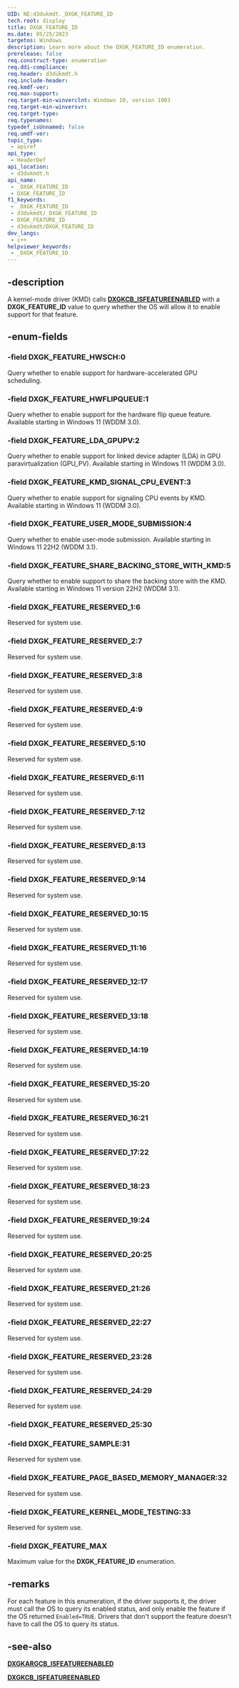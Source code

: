 ```yaml
---
UID: NE:d3dukmdt._DXGK_FEATURE_ID
tech.root: display
title: DXGK_FEATURE_ID
ms.date: 05/25/2023
targetos: Windows
description: Learn more about the DXGK_FEATURE_ID enumeration.
prerelease: false
req.construct-type: enumeration
req.ddi-compliance: 
req.header: d3dukmdt.h
req.include-header: 
req.kmdf-ver: 
req.max-support: 
req.target-min-winverclnt: Windows 10, version 1903
req.target-min-winversvr: 
req.target-type: 
req.typenames: 
typedef_isUnnamed: false
req.umdf-ver: 
topic_type:
 - apiref
api_type:
 - HeaderDef
api_location:
 - d3dukmdt.h
api_name:
 - _DXGK_FEATURE_ID
 - DXGK_FEATURE_ID
f1_keywords:
 - _DXGK_FEATURE_ID
 - d3dukmdt/_DXGK_FEATURE_ID
 - DXGK_FEATURE_ID
 - d3dukmdt/DXGK_FEATURE_ID
dev_langs:
 - c++
helpviewer_keywords:
 - _DXGK_FEATURE_ID
---
```


## -description

A kernel-mode driver (KMD) calls [**DXGKCB_ISFEATUREENABLED**](../d3dkmddi/nc-d3dkmddi-dxgkcb_isfeatureenabled) with a **DXGK_FEATURE_ID** value to query whether the OS will allow it to enable support for that feature.

## -enum-fields

### -field DXGK_FEATURE_HWSCH:0

Query whether to enable support for hardware-accelerated GPU scheduling.

### -field DXGK_FEATURE_HWFLIPQUEUE:1

Query whether to enable support for the hardware flip queue feature. Available starting in Windows 11 (WDDM 3.0).

### -field DXGK_FEATURE_LDA_GPUPV:2

Query whether to enable support for linked device adapter (LDA) in GPU paravirtualization (GPU_PV). Available starting in Windows 11 (WDDM 3.0).

### -field DXGK_FEATURE_KMD_SIGNAL_CPU_EVENT:3

Query whether to enable support for signaling CPU events by KMD. Available starting in Windows 11 (WDDM 3.0).

### -field DXGK_FEATURE_USER_MODE_SUBMISSION:4

Query whether to enable user-mode submission. Available starting in Windows 11 22H2 (WDDM 3.1).

### -field DXGK_FEATURE_SHARE_BACKING_STORE_WITH_KMD:5

Query whether to enable support to share the backing store with the KMD. Available starting in Windows 11 version 22H2 (WDDM 3.1).

### -field DXGK_FEATURE_RESERVED_1:6

Reserved for system use.

### -field DXGK_FEATURE_RESERVED_2:7

Reserved for system use.

### -field DXGK_FEATURE_RESERVED_3:8

Reserved for system use.

### -field DXGK_FEATURE_RESERVED_4:9

Reserved for system use.

### -field DXGK_FEATURE_RESERVED_5:10

Reserved for system use.

### -field DXGK_FEATURE_RESERVED_6:11

Reserved for system use.

### -field DXGK_FEATURE_RESERVED_7:12

Reserved for system use.

### -field DXGK_FEATURE_RESERVED_8:13

Reserved for system use.

### -field DXGK_FEATURE_RESERVED_9:14

Reserved for system use.

### -field DXGK_FEATURE_RESERVED_10:15

Reserved for system use.

### -field DXGK_FEATURE_RESERVED_11:16

Reserved for system use.

### -field DXGK_FEATURE_RESERVED_12:17

Reserved for system use.

### -field DXGK_FEATURE_RESERVED_13:18

Reserved for system use.

### -field DXGK_FEATURE_RESERVED_14:19

Reserved for system use.

### -field DXGK_FEATURE_RESERVED_15:20

Reserved for system use.

### -field DXGK_FEATURE_RESERVED_16:21

Reserved for system use.

### -field DXGK_FEATURE_RESERVED_17:22

Reserved for system use.

### -field DXGK_FEATURE_RESERVED_18:23

Reserved for system use.

### -field DXGK_FEATURE_RESERVED_19:24

Reserved for system use.

### -field DXGK_FEATURE_RESERVED_20:25

Reserved for system use.

### -field DXGK_FEATURE_RESERVED_21:26

Reserved for system use.

### -field DXGK_FEATURE_RESERVED_22:27

Reserved for system use.

### -field DXGK_FEATURE_RESERVED_23:28

Reserved for system use.

### -field DXGK_FEATURE_RESERVED_24:29

Reserved for system use.

### -field DXGK_FEATURE_RESERVED_25:30

### -field DXGK_FEATURE_SAMPLE:31

Reserved for system use.

### -field DXGK_FEATURE_PAGE_BASED_MEMORY_MANAGER:32

Reserved for system use.

### -field DXGK_FEATURE_KERNEL_MODE_TESTING:33

Reserved for system use.

### -field DXGK_FEATURE_MAX

Maximum value for the **DXGK_FEATURE_ID** enumeration.

## -remarks

For each feature in this enumeration, if the driver supports it, the driver must call the OS to query its enabled status, and only enable the feature if the OS returned ```Enabled=TRUE```. Drivers that don't support the feature doesn't have to call the OS to query its status.

## -see-also

[**DXGKARGCB_ISFEATUREENABLED**](../d3dkmddi/ns-d3dkmddi-_dxgkargcb_isfeatureenabled)

[**DXGKCB_ISFEATUREENABLED**](../d3dkmddi/ns-d3dkmddi-_dxgkargcb_isfeatureenabled)
